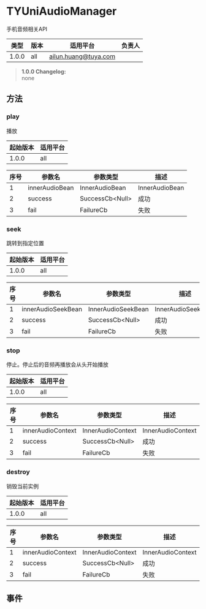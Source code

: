 # TYUniAudioManager 

手机音频相关API



类型|版本|适用平台|负责人
-|-|-|-
|1.0.0|all|ailun.huang@tuya.com

> **1.0.0 Changelog:**  
> none


## 方法


### play 

播放



起始版本|适用平台
-|-
1.0.0|all

序号|参数名|参数类型|描述
-|-|-|-
1|innerAudioBean|InnerAudioBean|InnerAudioBean
2|success|SuccessCb&lt;Null&gt;|成功
3|fail|FailureCb|失败


### seek 

跳转到指定位置



起始版本|适用平台
-|-
1.0.0|all

序号|参数名|参数类型|描述
-|-|-|-
1|innerAudioSeekBean|InnerAudioSeekBean|InnerAudioSeekBean
2|success|SuccessCb&lt;Null&gt;|成功
3|fail|FailureCb|失败


### stop 

停止。停止后的音频再播放会从头开始播放



起始版本|适用平台
-|-
1.0.0|all

序号|参数名|参数类型|描述
-|-|-|-
1|innerAudioContext|InnerAudioContext|InnerAudioContext
2|success|SuccessCb&lt;Null&gt;|成功
3|fail|FailureCb|失败


### destroy 

销毁当前实例



起始版本|适用平台
-|-
1.0.0|all

序号|参数名|参数类型|描述
-|-|-|-
1|innerAudioContext|InnerAudioContext|InnerAudioContext
2|success|SuccessCb&lt;Null&gt;|成功
3|fail|FailureCb|失败


## 事件


